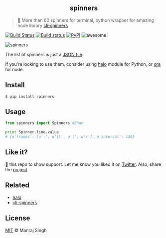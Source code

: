 <h2 align="center">
  spinners
</h2>

> 🔄 More than 60 spinners for terminal, python wrapper for amazing node library [cli-spinners](https://github.com/sindresorhus/cli-spinners)

[![Build Status](https://travis-ci.org/ManrajGrover/py-spinners.svg?branch=master)](https://travis-ci.org/ManrajGrover/py-spinners) [![Build status](https://ci.appveyor.com/api/projects/status/8g2ar5pg5810t831?svg=true)](https://ci.appveyor.com/project/ManrajGrover/py-spinners) [![PyPI](https://img.shields.io/pypi/v/spinners.svg)](https://github.com/ManrajGrover/py-spinners) ![awesome](https://img.shields.io/badge/awesome-yes-green.svg)

![spinners](https://github.com/ManrajGrover/py-spinners/blob/master/assets/spinners.gif)

The list of spinners is just a [JSON file](https://github.com/sindresorhus/cli-spinners/blob/dac4fc6571059bb9e9bc204711e9dfe8f72e5c6f/spinners.json).

If you're looking to use them, consider using [halo](https://github.com/ManrajGrover/halo) module for Python, or [ora](https://github.com/sindresorhus/ora) for node.

## Install

```shell
$ pip install spinners
```

## Usage

```py
from spinners import Spinners #Enum

print Spinner.line.value
# {u'frames': [u'-', u'\\', u'|', u'/'], u'interval': 130}
```

## Like it?

:star2: this repo to show support. Let me know you liked it on [Twitter](https://twitter.com/manrajsgrover).
Also, share the [project](https://twitter.com/intent/tweet?url=https%3A%2F%2Fgithub.com%2FManrajGrover%2Fpy-spinners&via=manrajsgrover&text=Checkout%20%23spinners%20-%20%23python%20wrapper%20for%20amazing%20node%20library%20%23cli-spinners%20&hashtags=github%2C%20pypi).

## Related

* [halo](https://github.com/ManrajGrover/halo)
* [cli-spinners](https://github.com/sindresorhus/cli-spinners)

## License
[MIT](https://github.com/ManrajGrover/py-spinners/blob/master/LICENSE) © Manraj Singh
